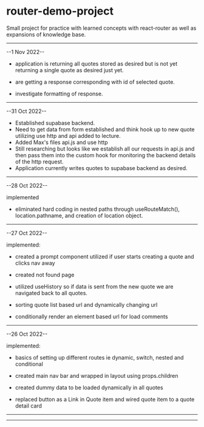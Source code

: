 # router-demo-project

Small project for practice with learned concepts with react-router as well as expansions of knowledge base.

---

--1 Nov 2022--

- application is returning all quotes stored as desired but is not yet returning a single quote as desired just yet.

- are getting a response corresponding with id of selected quote.

- investigate formatting of response.

---

--31 Oct 2022--

- Established supabase backend.
- Need to get data from form established and think hook up to new quote utilizing use http and api added to lecture.
- Added Max's files api.js and use http
- Still researching but looks like we establish all our requests in api.js and then pass them into the custom hook for monitoring the backend details of the http request.
- Application currently writes quotes to supabase backend as desired.

---

--28 Oct 2022--

implemented

- eliminated hard coding in nested paths through useRouteMatch(), location.pathname, and creation of location object.

---

--27 Oct 2022--

implemented:

- created a prompt component utilized if user starts creating a quote and clicks nav away

- created not found page

- utilized useHistory so if data is sent from the new quote we are navigated back to all quotes.

- sorting quote list based url and dynamically changing url

- conditionally render an element based url for load comments

---

--26 Oct 2022--

implemented:

- basics of setting up different routes ie dynamic, switch, nested and conditional

- created main nav bar and wrapped in layout using props.children

- created dummy data to be loaded dynamically in all quotes

- replaced button as a Link in Quote item and wired quote item to a quote detail card

---

---
